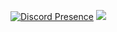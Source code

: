 [![Discord Presence](https://lanyard-profile-readme.vercel.app/api/710268763844640839)](https://discord.com/users/710268763844640839)
<img src="https://details.geomusic.tech/guilds/813439825692327968/users/710268763844640839/activity.png">
